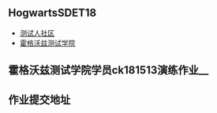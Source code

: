 ## HogwartsSDET18

- [测试人社区](https://ceshiren.com)
- [霍格沃兹测试学院](https://testerh.ke.qq.com)

## 霍格沃兹测试学院学员ck181513演练作业__

## 作业提交地址
